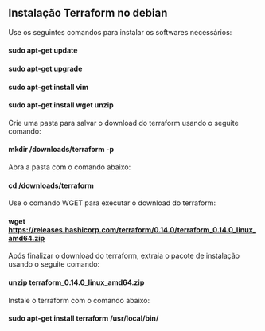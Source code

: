 ##                          Instalação Terraform no debian

Use os seguintes comandos para instalar os softwares necessários:
#### sudo apt-get update
#### sudo apt-get upgrade
#### sudo apt-get install vim
#### sudo apt-get install wget unzip

Crie uma pasta para salvar o download do terraform usando o seguite comando:
#### mkdir /downloads/terraform -p

Abra a pasta com o comando abaixo:
#### cd /downloads/terraform

Use o comando WGET para executar o download do terraform:
#### wget https://releases.hashicorp.com/terraform/0.14.0/terraform_0.14.0_linux_amd64.zip

Após finalizar o download do terraform, extraia o pacote de instalação usando o seguite comando:
#### unzip terraform_0.14.0_linux_amd64.zip

Instale o terraform com o comando abaixo:
#### sudo apt-get install terraform /usr/local/bin/
